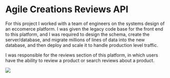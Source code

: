 # Agile Creations Reviews API

For this project I worked with a team of engineers on the systems design of an eccomerce platform. I was given the legacy code base for the front end to this platform, and I was required to design the schema, create the server/database, and migrate millions of lines of data into the new database, and then deploy and scale it to handle production level traffic.

I was responsible for the reviews section of this platform, in which users have the ability to review a product or search reviews about a product. 

<img src="./imgs/Final%20Schema"></img>
 
